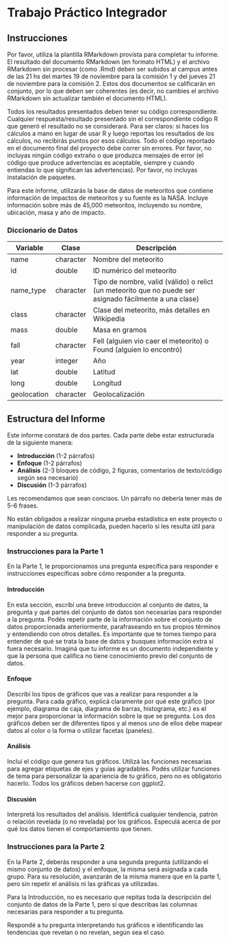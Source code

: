# Trabajo Práctico Integrador

## Instrucciones

Por favor, utiliza la plantilla RMarkdown provista para completar tu informe. El resultado del documento RMarkdown (en formato HTML) y el archivo RMarkdown sin procesar (como .Rmd) deben ser subidos al campus antes de las 21 hs del martes 19 de noviembre para la comisión 1 y del jueves 21 de noviembre para la comisión 2. Estos dos documentos se calificarán en conjunto, por lo que deben ser coherentes (es decir, no cambies el archivo RMarkdown sin actualizar también el documento HTML).

Todos los resultados presentados deben tener su código correspondiente. Cualquier respuesta/resultado presentado sin el correspondiente código R que generó el resultado no se considerará. Para ser claros: si haces los cálculos a mano en lugar de usar R y luego reportas los resultados de los cálculos, no recibirás puntos por esos cálculos. Todo el código reportado en el documento final del proyecto debe correr sin errores. Por favor, no incluyas ningún código extraño o que produzca mensajes de error (el código que produce advertencias es aceptable, siempre y cuando entiendas lo que significan las advertencias). Por favor, no incluyas instalación de paquetes.

Para este informe, utilizarás la base de datos de meteoritos que contiene información de impactos de meteoritos y su fuente es la NASA. Incluye información sobre más de 45,000 meteoritos, incluyendo su nombre, ubicación, masa y año de impacto.

### Diccionario de Datos

| Variable      | Clase     | Descripción                                                                         |
|---------------|-----------|-------------------------------------------------------------------------------------|
| name          | character | Nombre del meteorito                                                                |
| id            | double    | ID numérico del meteorito                                                           |
| name_type     | character | Tipo de nombre, valid (válido) o relict (un meteorito que no puede ser asignado fácilmente a una clase) |
| class         | character | Clase del meteorito, más detalles en Wikipedia                                       |
| mass          | double    | Masa en gramos                                                                      |
| fall          | character | Fell (alguien vio caer el meteorito) o Found (alguien lo encontró)                   |
| year          | integer   | Año                                                                                 |
| lat           | double    | Latitud                                                                             |
| long          | double    | Longitud                                                                            |
| geolocation   | character | Geolocalización                                                                     |

## Estructura del Informe

Este informe constará de dos partes. Cada parte debe estar estructurada de la siguiente manera:

- **Introducción** (1-2 párrafos)
- **Enfoque** (1-2 párrafos)
- **Análisis** (2-3 bloques de código, 2 figuras, comentarios de texto/código según sea necesario)
- **Discusión** (1-3 párrafos)

Les recomendamos que sean concisos. Un párrafo no debería tener más de 5-6 frases.

No están obligados a realizar ninguna prueba estadística en este proyecto o manipulación de datos complicada, pueden hacerlo si les resulta útil para responder a su pregunta.

### Instrucciones para la Parte 1

En la Parte 1, le proporcionamos una pregunta específica para responder e instrucciones específicas sobre cómo responder a la pregunta.

#### Introducción

En esta sección, escribí una breve introducción al conjunto de datos, la pregunta y qué partes del conjunto de datos son necesarias para responder a la pregunta. Podés repetir parte de la información sobre el conjunto de datos proporcionada anteriormente, parafraseando en tus propios términos y entendiendo con otros detalles. Es importante que te tomes tiempo para entender de qué se trata la base de datos y busques información extra si fuera necesario. Imaginá que tu informe es un documento independiente y que la persona que califica no tiene conocimiento previo del conjunto de datos.

#### Enfoque

Describí los tipos de gráficos que vas a realizar para responder a la pregunta. Para cada gráfico, explicá claramente por qué este gráfico (por ejemplo, diagrama de caja, diagrama de barras, histograma, etc.) es el mejor para proporcionar la información sobre la que se pregunta. Los dos gráficos deben ser de diferentes tipos y al menos uno de ellos debe mapear datos al color o la forma o utilizar facetas (paneles).

#### Análisis

Incluí el código que genera tus gráficos. Utilizá las funciones necesarias para agregar etiquetas de ejes y guías agradables. Podés utilizar funciones de tema para personalizar la apariencia de tu gráfico, pero no es obligatorio hacerlo. Todos los gráficos deben hacerse con ggplot2.

#### Discusión

Interpretá los resultados del análisis. Identificá cualquier tendencia, patrón o relación revelada (o no revelada) por los gráficos. Especulá acerca de por qué los datos tienen el comportamiento que tienen.

### Instrucciones para la Parte 2

En la Parte 2, deberás responder a una segunda pregunta (utilizando el mismo conjunto de datos) y el enfoque, la misma será asignada a cada grupo. Para su resolución, avanzarán de la misma manera que en la parte 1, pero sin repetir el análisis ni las gráficas ya utilizadas.

Para la Introducción, no es necesario que repitas toda la descripción del conjunto de datos de la Parte 1, pero sí que describas las columnas necesarias para responder a tu pregunta.

Respondé a tu pregunta interpretando tus gráficos e identificando las tendencias que revelan o no revelan, según sea el caso.
